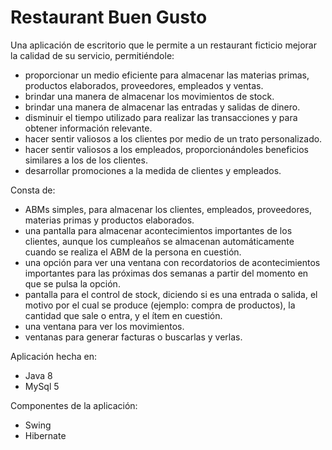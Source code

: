 # Restaurant Buen Gusto

Una aplicación de escritorio que le permite a un restaurant ficticio mejorar la calidad de su servicio, permitiéndole:
* proporcionar un medio eficiente para almacenar las materias primas, productos elaborados, proveedores, empleados y ventas.
* brindar una manera de almacenar los movimientos de stock.
* brindar una manera de almacenar las entradas y salidas de dinero.
* disminuir el tiempo utilizado para realizar las transacciones y para obtener información relevante.
* hacer sentir valiosos a los clientes por medio de un trato personalizado.
* hacer sentir valiosos a los empleados, proporcionándoles beneficios similares a los de los clientes.
* desarrollar promociones a la medida de clientes y empleados.

Consta de:
* ABMs simples, para almacenar los clientes, empleados, proveedores, materias primas y productos elaborados.
* una pantalla para almacenar acontecimientos importantes de los clientes, aunque los cumpleaños se almacenan automáticamente cuando se realiza el ABM de la persona en cuestión.
* una opción para ver una ventana con recordatorios de acontecimientos importantes para las próximas dos semanas a partir del momento en que se pulsa la opción.
* pantalla para el control de stock, diciendo si es una entrada o salida, el motivo por el cual se produce (ejemplo: compra de productos), la cantidad que sale o entra, y el ítem en cuestión.
* una ventana para ver los movimientos.
* ventanas para generar facturas o buscarlas y verlas.


Aplicación hecha en:
* Java 8
* MySql 5

Componentes de la aplicación:
* Swing
* Hibernate
